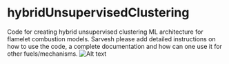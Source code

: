 # hybridUnsupervisedClustering
Code for creating hybrid unsupervised clustering ML architecture for flamelet combustion models. Sarvesh please add detailed instructions on how to use the code, a complete documentation and how can one use it for other fuels/mechanisms. 
![Alt text](https://github.com/ctftamu/hybridUnsupervisedClustering/raw/main/images/Detailed_MLArchitecture)
